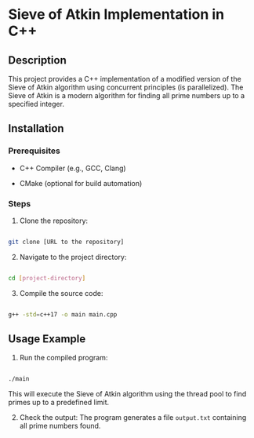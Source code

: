   
# Sieve of Atkin Implementation in C++

## Description

This project provides a C++ implementation of a modified version of the Sieve of Atkin algorithm using concurrent principles (is parallelized). The Sieve of Atkin is a modern algorithm for finding all prime numbers up to a specified integer.

  
## Installation
### Prerequisites

- C++ Compiler (e.g., GCC, Clang)

- CMake (optional for build automation)

  
### Steps

1. Clone the repository:

```bash

git clone [URL to the repository]

```

2. Navigate to the project directory:

```bash

cd [project-directory]

```

3. Compile the source code:

```bash

g++ -std=c++17 -o main main.cpp

```
  
## Usage Example

  1. Run the compiled program:

```bash

./main

```
This will execute the Sieve of Atkin algorithm using the thread pool to find primes up to a predefined limit.

  

2. Check the output:
The program generates a file `output.txt` containing all prime numbers found.

  
